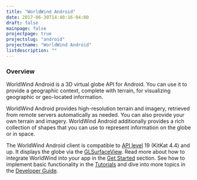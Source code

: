 ```yaml
---
title: "WorldWind Android"
date: 2017-06-30T14:40:16-04:00
draft: false
mainpage: false
projectpage: true
projectslug: "android"
projectname: "WorldWind Android"
listdescription: ""
---
```


### Overview

WorldWind Android is a 3D virtual globe API for Android. You can use it to provide a geographic context, complete with terrain, for visualizing geographic or geo-located information.

WorldWind Android provides high-resolution terrain and imagery, retrieved from remote servers automatically as needed. You can also provide your own terrain and imagery. WorldWind Android additionally provides a rich collection of shapes that you can use to represent information on the globe or in space.

The WorldWind Android client is compatible to [API level](https://source.android.com/source/build-numbers) 19 (KitKat 4.4) and up. It displays the globe via the [GLSurfaceView](https://developer.android.com/reference/android/opengl/GLSurfaceView.html). Read more about how to integrate WorldWind into your app in the [Get Started](/android/get-started/) section. See how to implement basic functionality in the [Tutorials](/android/tutorials/) and dive into more topics in the [Developer Guide](/android/developer-guide/).
